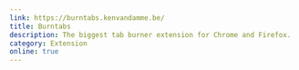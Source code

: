 ```yaml
---
link: https://burntabs.kenvandamme.be/
title: Burntabs
description: The biggest tab burner extension for Chrome and Firefox.
category: Extension
online: true
---
```

